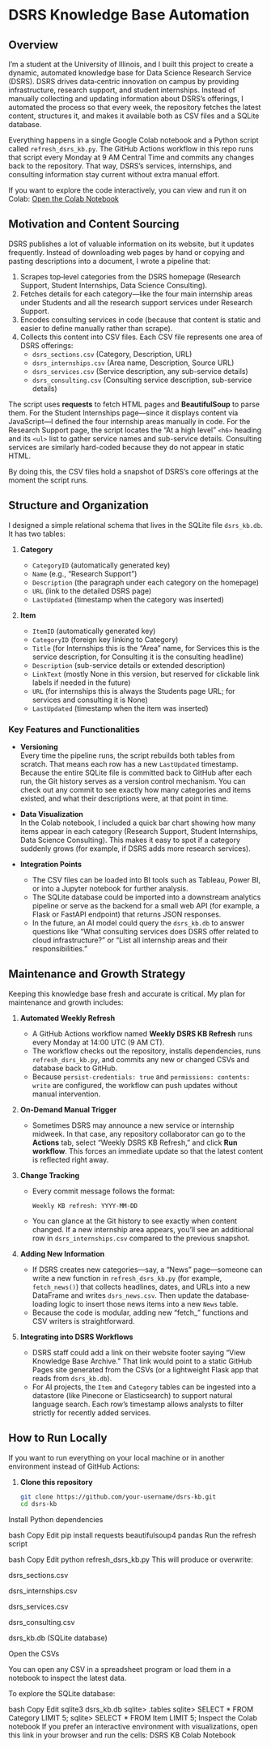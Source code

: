 # DSRS Knowledge Base Automation

## Overview
I’m a student at the University of Illinois, and I built this project to create a dynamic, automated knowledge base for Data Science Research Service (DSRS). DSRS drives data‐centric innovation on campus by providing infrastructure, research support, and student internships. Instead of manually collecting and updating information about DSRS’s offerings, I automated the process so that every week, the repository fetches the latest content, structures it, and makes it available both as CSV files and a SQLite database.

Everything happens in a single Google Colab notebook and a Python script called `refresh_dsrs_kb.py`. The GitHub Actions workflow in this repo runs that script every Monday at 9 AM Central Time and commits any changes back to the repository. That way, DSRS’s services, internships, and consulting information stay current without extra manual effort.

If you want to explore the code interactively, you can view and run it on Colab:
[Open the Colab Notebook](https://colab.research.google.com/drive/1JWt8YECXh8gbY2NJ8abPjqWXuDpMrNXT?usp=sharing)

## Motivation and Content Sourcing
DSRS publishes a lot of valuable information on its website, but it updates frequently. Instead of downloading web pages by hand or copying and pasting descriptions into a document, I wrote a pipeline that:

1. Scrapes top‐level categories from the DSRS homepage (Research Support, Student Internships, Data Science Consulting).
2. Fetches details for each category—like the four main internship areas under Students and all the research support services under Research Support.
3. Encodes consulting services in code (because that content is static and easier to define manually rather than scrape).
4. Collects this content into CSV files. Each CSV file represents one area of DSRS offerings:
   - `dsrs_sections.csv` (Category, Description, URL)
   - `dsrs_internships.csv` (Area name, Description, Source URL)
   - `dsrs_services.csv` (Service description, any sub-service details)
   - `dsrs_consulting.csv` (Consulting service description, sub-service details)

The script uses **requests** to fetch HTML pages and **BeautifulSoup** to parse them. For the Student Internships page—since it displays content via JavaScript—I defined the four internship areas manually in code. For the Research Support page, the script locates the “At a high level” `<h6>` heading and its `<ul>` list to gather service names and sub-service details. Consulting services are similarly hard-coded because they do not appear in static HTML.

By doing this, the CSV files hold a snapshot of DSRS’s core offerings at the moment the script runs.

## Structure and Organization
I designed a simple relational schema that lives in the SQLite file `dsrs_kb.db`. It has two tables:

1. **Category**  
   - `CategoryID` (automatically generated key)  
   - `Name` (e.g., “Research Support”)  
   - `Description` (the paragraph under each category on the homepage)  
   - `URL` (link to the detailed DSRS page)  
   - `LastUpdated` (timestamp when the category was inserted)

2. **Item**  
   - `ItemID` (automatically generated key)  
   - `CategoryID` (foreign key linking to Category)  
   - `Title` (for Internships this is the “Area” name, for Services this is the service description, for Consulting it is the consulting headline)  
   - `Description` (sub-service details or extended description)  
   - `LinkText` (mostly None in this version, but reserved for clickable link labels if needed in the future)  
   - `URL` (for internships this is always the Students page URL; for services and consulting it is None)  
   - `LastUpdated` (timestamp when the item was inserted)

### Key Features and Functionalities
- **Versioning**  
  Every time the pipeline runs, the script rebuilds both tables from scratch. That means each row has a new `LastUpdated` timestamp. Because the entire SQLite file is committed back to GitHub after each run, the Git history serves as a version control mechanism. You can check out any commit to see exactly how many categories and items existed, and what their descriptions were, at that point in time.

- **Data Visualization**  
  In the Colab notebook, I included a quick bar chart showing how many items appear in each category (Research Support, Student Internships, Data Science Consulting). This makes it easy to spot if a category suddenly grows (for example, if DSRS adds more research services).

- **Integration Points**  
  - The CSV files can be loaded into BI tools such as Tableau, Power BI, or into a Jupyter notebook for further analysis.  
  - The SQLite database could be imported into a downstream analytics pipeline or serve as the backend for a small web API (for example, a Flask or FastAPI endpoint) that returns JSON responses.  
  - In the future, an AI model could query the `dsrs_kb.db` to answer questions like “What consulting services does DSRS offer related to cloud infrastructure?” or “List all internship areas and their responsibilities.”

## Maintenance and Growth Strategy
Keeping this knowledge base fresh and accurate is critical. My plan for maintenance and growth includes:

1. **Automated Weekly Refresh**  
   - A GitHub Actions workflow named **Weekly DSRS KB Refresh** runs every Monday at 14:00 UTC (9 AM CT).  
   - The workflow checks out the repository, installs dependencies, runs `refresh_dsrs_kb.py`, and commits any new or changed CSVs and database back to GitHub.  
   - Because `persist-credentials: true` and `permissions: contents: write` are configured, the workflow can push updates without manual intervention.

2. **On-Demand Manual Trigger**  
   - Sometimes DSRS may announce a new service or internship midweek. In that case, any repository collaborator can go to the **Actions** tab, select “Weekly DSRS KB Refresh,” and click **Run workflow**. This forces an immediate update so that the latest content is reflected right away.

3. **Change Tracking**  
   - Every commit message follows the format:  
     ```
     Weekly KB refresh: YYYY-MM-DD
     ```  
   - You can glance at the Git history to see exactly when content changed. If a new internship area appears, you’ll see an additional row in `dsrs_internships.csv` compared to the previous snapshot.

4. **Adding New Information**  
   - If DSRS creates new categories—say, a “News” page—someone can write a new function in `refresh_dsrs_kb.py` (for example, `fetch_news()`) that collects headlines, dates, and URLs into a new DataFrame and writes `dsrs_news.csv`. Then update the database‐loading logic to insert those news items into a new `News` table.  
   - Because the code is modular, adding new “fetch_” functions and CSV writers is straightforward.

5. **Integrating into DSRS Workflows**  
   - DSRS staff could add a link on their website footer saying “View Knowledge Base Archive.” That link would point to a static GitHub Pages site generated from the CSVs (or a lightweight Flask app that reads from `dsrs_kb.db`).  
   - For AI projects, the `Item` and `Category` tables can be ingested into a datastore (like Pinecone or Elasticsearch) to support natural language search. Each row’s timestamp allows analysts to filter strictly for recently added services.

## How to Run Locally
If you want to run everything on your local machine or in another environment instead of GitHub Actions:

1. **Clone this repository**  
   ```bash
   git clone https://github.com/your‐username/dsrs-kb.git
   cd dsrs-kb
Install Python dependencies

bash
Copy
Edit
pip install requests beautifulsoup4 pandas
Run the refresh script

bash
Copy
Edit
python refresh_dsrs_kb.py
This will produce or overwrite:

dsrs_sections.csv

dsrs_internships.csv

dsrs_services.csv

dsrs_consulting.csv

dsrs_kb.db (SQLite database)

Open the CSVs

You can open any CSV in a spreadsheet program or load them in a notebook to inspect the latest data.

To explore the SQLite database:

bash
Copy
Edit
sqlite3 dsrs_kb.db
sqlite> .tables
sqlite> SELECT * FROM Category LIMIT 5;
sqlite> SELECT * FROM Item LIMIT 5;
Inspect the Colab notebook
If you prefer an interactive environment with visualizations, open this link in your browser and run the cells:
DSRS KB Colab Notebook
